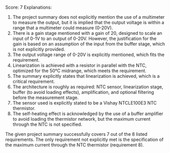 Score: 7
Explanations: 
1. The project summary does not explicitly mention the use of a multimeter to measure the output, but it is implied that the output voltage is within a range that a multimeter could measure (0-20V).
2. There is a gain stage mentioned with a gain of 20, designed to scale an input of 0-1V to an output of 0-20V. However, the justification for the gain is based on an assumption of the input from the buffer stage, which is not explicitly provided.
3. The output voltage range of 0-20V is explicitly mentioned, which fits the requirement.
4. Linearization is achieved with a resistor in parallel with the NTC, optimized for the 50°C midrange, which meets the requirement.
5. The summary explicitly states that linearization is achieved, which is a critical requirement.
6. The architecture is roughly as required: NTC sensor, linearization stage, buffer (to avoid loading effects), amplification, and optional filtering before the measurement stage.
7. The sensor used is explicitly stated to be a Vishay NTCLE100E3 NTC thermistor.
8. The self-heating effect is acknowledged by the use of a buffer amplifier to avoid loading the thermistor network, but the maximum current through the NTC is not specified.

The given project summary successfully covers 7 out of the 8 listed requirements. The only requirement not explicitly met is the specification of the maximum current through the NTC thermistor (requirement 8).